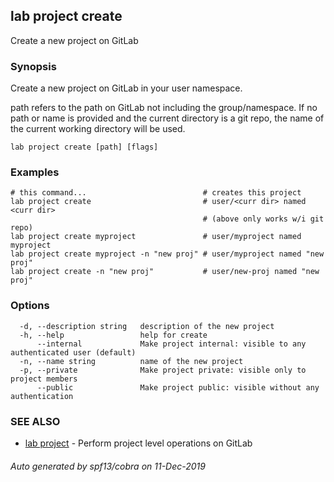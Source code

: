 ## lab project create

Create a new project on GitLab

### Synopsis

Create a new project on GitLab in your user namespace.

path refers to the path on GitLab not including the group/namespace. If no path
or name is provided and the current directory is a git repo, the name of the
current working directory will be used.

```
lab project create [path] [flags]
```

### Examples

```
# this command...                          # creates this project
lab project create                         # user/<curr dir> named <curr dir>
                                           # (above only works w/i git repo)
lab project create myproject               # user/myproject named myproject
lab project create myproject -n "new proj" # user/myproject named "new proj"
lab project create -n "new proj"           # user/new-proj named "new proj"
```

### Options

```
  -d, --description string   description of the new project
  -h, --help                 help for create
      --internal             Make project internal: visible to any authenticated user (default)
  -n, --name string          name of the new project
  -p, --private              Make project private: visible only to project members
      --public               Make project public: visible without any authentication
```

### SEE ALSO

* [lab project](lab_project.md)	 - Perform project level operations on GitLab

###### Auto generated by spf13/cobra on 11-Dec-2019
